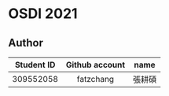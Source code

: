 # OSDI 2021
## Author
Student ID | Github account | name
-----------|:--------------:|-----
309552058  |fatzchang       |張耕碩
